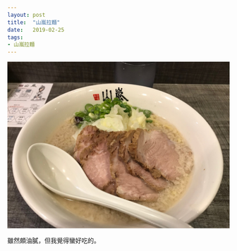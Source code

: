 ```yaml
---
layout: post
title:  "山嵐拉麵"
date:   2019-02-25
tags:
- 山嵐拉麵
---
```

![ramen](/media/2019-02-25-ramen.jpg)

雖然頗油膩，但我覺得蠻好吃的。